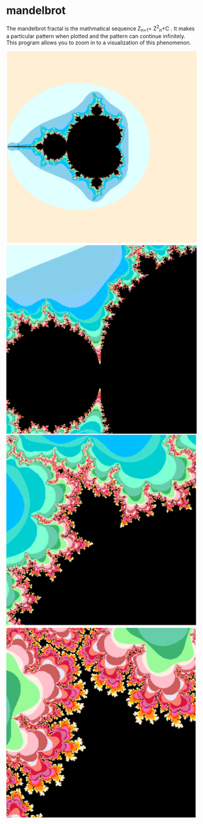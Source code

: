 # mandelbrot

The mandelbrot fractal is the mathmatical sequence Z<sub>n+1</sub>= Z<sup>2</sup><sub>n</sub>+C . It makes a particular pattern when plotted and the pattern can continue infinitely. This program allows you to zoom in to a visualization of this phenomenon.

<img src="images/fractal1.PNG" width="600">

<img src="images/fractal2.PNG" width="600">

<img src="images/fractal3.PNG" width="600">

<img src="images/fractal4.PNG" width="600">
